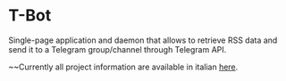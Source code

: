 # T-Bot
Single-page application and daemon that allows to retrieve RSS data and send it to a Telegram group/channel through Telegram API.

~~Currently all project information are available in italian [here](http://dodu.it/it/t-bot/).
